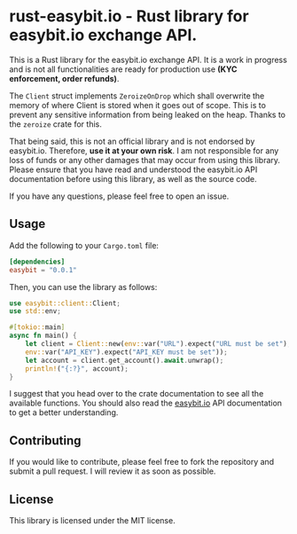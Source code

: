 # rust-easybit.io - Rust library for easybit.io exchange API.
This is a Rust library for the easybit.io exchange API. It is a work in progress and is not all functionalities are ready for production use **(KYC enforcement, order refunds)**. 

The `Client` struct implements `ZeroizeOnDrop` which shall overwrite the memory of where Client is stored when it goes out of scope. This is to prevent any sensitive information from being leaked on the heap. Thanks to the `zeroize` crate for this.

That being said, this is not an official library and is not endorsed by easybit.io. Therefore, **use it at your own risk**. I am not responsible for any loss of funds or any other damages that may occur from using this library. Please ensure that you have read and understood the easybit.io API documentation before using this library, as well as the source code.

If you have any questions, please feel free to open an issue.

## Usage

Add the following to your `Cargo.toml` file:

```toml
[dependencies]
easybit = "0.0.1"
```

Then, you can use the library as follows:

```rust
use easybit::client::Client;
use std::env;

#[tokio::main]
async fn main() {
    let client = Client::new(env::var("URL").expect("URL must be set"),
    env::var("API_KEY").expect("API_KEY must be set"));
    let account = client.get_account().await.unwrap();
    println!("{:?}", account);
}
```

I suggest that you head over to the crate documentation to see all the available functions. You should also read the [easybit.io](https://easybit.com/en/apidocs) API documentation to get a better understanding.

## Contributing
If you would like to contribute, please feel free to fork the repository and submit a pull request. I will review it as soon as possible.

## License
This library is licensed under the MIT license.

